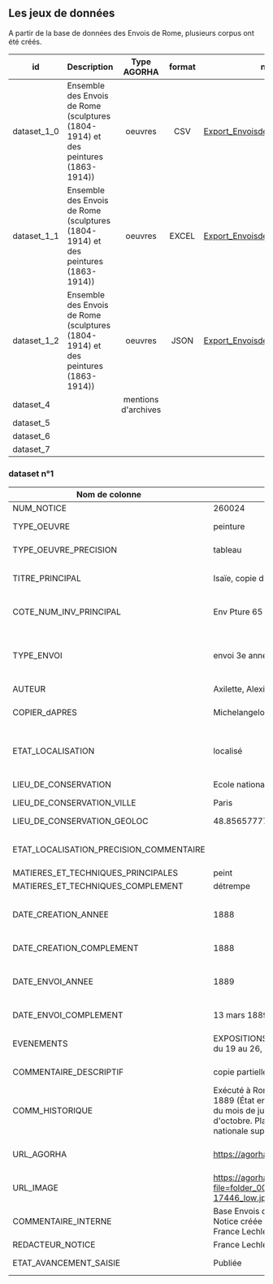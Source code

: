 
## Les jeux de données

A partir de la base de données des Envois de Rome, plusieurs corpus ont été créés. 

| id          | Description                                                                         |     Type AGORHA     | format | nom du fichier - Télécharger                                                                                     | détails la structure |
|-------------|-------------------------------------------------------------------------------------|:-------------------:|:------:|------------------------------------------------------------------------------------------------------------------|:--------------------:|
| dataset_1_0 | Ensemble des Envois de Rome (sculptures (1804-1914) et des peintures (1863-1914))   |       oeuvres       |   CSV  | [Export_EnvoisdeRome_oeuvres_20190325.csv](./Export_EnvoisdeRome_oeuvres_20190325.csv)                           |  [voir](#dataset-n1) |
| dataset_1_1 | Ensemble des Envois de Rome (sculptures (1804-1914) et des peintures (1863-1914))   |       oeuvres       |  EXCEL | [Export_EnvoisdeRome_oeuvres_20190325.xlsx](./Export_EnvoisdeRome_oeuvres_20190325.xlsx)                         |                      |
| dataset_1_2 | Ensemble des Envois de Rome (sculptures (1804-1914) et des peintures (1863-1914))   |       oeuvres       |  JSON  | [Export_EnvoisdeRome_oeuvres_forPalladio_20190325.json](./Export_EnvoisdeRome_oeuvres_forPalladio_20190325.json) |                      |
| dataset_4   |                                                                                     | mentions d'archives |        |                                                                                                                  |  [voir](#dataset-n4) |
| dataset_5   |                                                                                     |                     |        |                                                                                                                  |                      |
| dataset_6   |                                                                                     |                     |        |                                                                                                                  |                      |
| dataset_7   |                                                                                     |                     |        |                                                                                                                  |                      |
### dataset n°1

| Nom de colonne                          | Exemple                                                                                                                                                                                                                                                                                                                                              | Type    |                                                                 Description                                                                 |
|-----------------------------------------|------------------------------------------------------------------------------------------------------------------------------------------------------------------------------------------------------------------------------------------------------------------------------------------------------------------------------------------------------|---------|:-------------------------------------------------------------------------------------------------------------------------------------------:|
| NUM_NOTICE                              | 260024                                                                                                                                                                                                                                                                                                                                               | nombre  |                                                          id unique à chaque oeuvre                                                          |
| TYPE_OEUVRE                             | peinture                                                                                                                                                                                                                                                                                                                                             | texte   |                                             3 variables possibles : peinture, sculpture, dessin                                             |
| TYPE_OEUVRE_PRECISION                   | tableau                                                                                                                                                                                                                                                                                                                                              | texte   |                                              15 variable possibles, en fonction de TYPE_OEUVRE                                              |
| TITRE_PRINCIPAL                         | Isaïe, copie d'après Michel-Ange                                                                                                                                                                                                                                                                                                                     | texte   |                                  Titre de l'oeuvre. Uniquement le pricnipal, pas les différentes variantes                                  |
| COTE_NUM_INV_PRINCIPAL                  | Env Pture 65 (numéro d'inventaire ENSBA)                                                                                                                                                                                                                                                                                                             | texte   |                         n° d'inventaire avec entre parenthèse le lieu. Uniquement le n° d'inventaire le plus récent                         |
| TYPE_ENVOI                              | envoi 3e année                                                                                                                                                                                                                                                                                                                                       | texte   | 13 variables possibles correspondant aux principaux types d'envois (envoi 1ère année; envoi non reglémentaire, envoir supplémentaire, etc.) |
| AUTEUR                                  | Axilette, Alexis                                                                                                                                                                                                                                                                                                                                     | texte   |                                                               Nom de l'artiste                                                              |
| COPIER_dAPRES                           | Michelangelo                                                                                                                                                                                                                                                                                                                                         | texte   | Nom de l'artiste si l'oeuvre est une copie d'après. Champ vide si ce n'est pas le cas                                                       |
| ETAT_LOCALISATION                       | localisé                                                                                                                                                                                                                                                                                                                                             | texte   | Etat actuelle de localisation de l'oeuvre. 4 variables possibles : détruit, localisation inconnue, localisé, non retrouvé                   |
| LIEU_DE_CONSERVATION                    | Ecole nationale supérieure des beaux-arts (Paris)                                                                                                                                                                                                                                                                                                    | texte   | Nom de l'institution qui conserve l'oeuvre                                                                                                  |
| LIEU_DE_CONSERVATION_VILLE              | Paris                                                                                                                                                                                                                                                                                                                                                | texte   | Ville du lieu de conservation                                                                                                               |
| LIEU_DE_CONSERVATION_GEOLOC             | 48.856577777778,2.3518277777778                                                                                                                                                                                                                                                                                                                      | latLong | latitude et longitude de la ville du lieu de conservation                                                                                   |
| ETAT_LOCALISATION_PRECISION_COMMENTAIRE |                                                                                                                                                                                                                                                                                                                                                      | texte   | précision du lieux de conservation si rempli dans la base de données                                                                        |
| MATIERES_ET_TECHNIQUES_PRINCIPALES      | peint                                                                                                                                                                                                                                                                                                                                                | texte   | Matière et technique                                                                                                                        |
| MATIERES_ET_TECHNIQUES_COMPLEMENT       | détrempe                                                                                                                                                                                                                                                                                                                                             | texte   | Matière et technique                                                                                                                        |
| DATE_CREATION_ANNEE                     | 1888                                                                                                                                                                                                                                                                                                                                                 | date    | Année de création de l'oeuvre. Extraction automatique à partir du champ texte DATE_CREATION_COMPLEMENT                                      |
| DATE_CREATION_COMPLEMENT                | 1888                                                                                                                                                                                                                                                                                                                                                 | texte   | Date de création de l'oeuvre, information plus précise                                                                                      |
| DATE_ENVOI_ANNEE                        | 1889                                                                                                                                                                                                                                                                                                                                                 | date    | Année de création de l'oeuvre. Extraction automatique à partir du champ texte  DATE_ENVOI_COMPLEMENT                                        |
| DATE_ENVOI_COMPLEMENT                   | 13 mars 1889                                                                                                                                                                                                                                                                                                                                         | texte   | Date de création de l'oeuvre, information plus précise                                                                                      |
| EVENEMENTS                              | EXPOSITIONS : 1889, juillet, du 1er au 8, Rome, Villa Médicis ; 1889, octobre, du 19 au 26, Paris, École des beaux-arts #                                                                                                                                                                                                                            | texte   | Chaque exposition ou l'oeuvre a été exposée, séparée par un point-virgule                                                                   |
| COMMENTAIRE_DESCRIPTIF                  | copie partielle d'après Michel-Ange à la chapelle Sixtine (Rome)                                                                                                                                                                                                                                                                                     | texte   | commentaire descriptif de l'oeuvre                                                                                                          |
| COMM_HISTORIQUE                         | Exécuté à Rome, au Vatican, dans la Chapelle Sixtine. Achevé au mois de mars 1889 (État envois, 1889, peinture). Exposé achevé à la Villa Médicis au début du mois de juillet 1889 et à l'École des beaux-arts au courant du mois d'octobre. Placé dans la chapelle des Petits-Augustins (mur droit) de l'École nationale supérieure des beaux-arts. | texte   | commentaire historique de l'oeuvre                                                                                                          |
| URL_AGORHA                              | https://agorha.inha.fr/inhaprod/ark:/54721/003260024                                                                                                                                                                                                                                                                                                 | URL     | permalien renvoyant vers la notice complète delo'uevre dans la base AGORHA                                                                  |
| URL_IMAGE                               | https://agorha.inha.fr/inhaoai/servlet/DocViewerServlet?file=folder_0001/folder_0001/folder_0006/folder_0007/elem_0088/EnvP065-17446_low.jpg                                                                                                                                                                                                         | URL     | URL de la vignette si la notice de l'oeuvre est illustrée.                                                                                  |
| COMMENTAIRE_INTERNE                     | Base Envois de Rome FMP, fichier Objets.fp7, notice : £Axilette, Alexis-5£ Notice créée le : 06/08/2002. Notice modifiée le : 27/09/2018. Rédacteur : France Lechleiter.                                                                                                                                                                             | texte   | Permet de connaitre l'historique d'édition de la notice                                                                                     |
| REDACTEUR_NOTICE                        | France Lechleiter                                                                                                                                                                                                                                                                                                                                    | texte   | Nom du rédacteur de la notice                                                                                                               |
| ETAT_AVANCEMENT_SAISIE                  | Publiée                                                                                                                                                                                                                                                                                                                                              | texte   | Etat de publication. 1 variable possible:: publiée                                                                                          |
